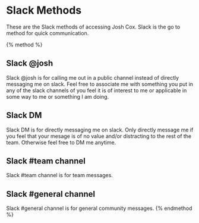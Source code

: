 # Slack Methods

These are the Slack methods of accessing Josh Cox.
Slack is the go to method for quick communication.

{% method %}
## Slack @josh

Slack @josh is for calling me out in a public channel instead of directly messaging me on slack.  Feel free to associate me with something you put in any of the slack channels of you feel it is of interest to me or applicable in some way to me or something I am doing.

## Slack DM

Slack DM is for directly messaging me on slack.  Only directly message
me if you feel that your mesage is of no value and/or distracting to the
rest of the team.  Otherwise feel free to DM me anytime.

## Slack #team channel

Slack #team channel is for team messages.

## Slack #general channel

Slack #general channel is for general community messages.
{% endmethod %}
